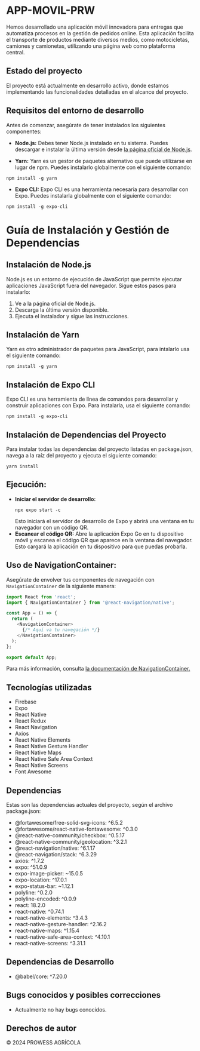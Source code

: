 # APP-MOVIL-PRW

Hemos desarrollado una aplicación móvil innovadora para entregas que automatiza procesos en la gestión de pedidos online. Esta aplicación facilita el transporte de productos mediante diversos medios, como motocicletas, camiones y camionetas, utilizando una página web como plataforma central.

## Estado del proyecto

El proyecto está actualmente en desarrollo activo, donde estamos implementando las funcionalidades detalladas en el alcance del proyecto.

## Requisitos del entorno de desarrollo

Antes de comenzar, asegúrate de tener instalados los siguientes componentes:

- **Node.js:** Debes tener Node.js instalado en tu sistema. Puedes descargar e instalar la última versión desde [la página oficial de Node.js](https://nodejs.org/).


- **Yarn:** Yarn es un gestor de paquetes alternativo que puede utilizarse en lugar de npm. Puedes instalarlo globalmente con el siguiente comando:
```
npm install -g yarn
```

- **Expo CLI:** Expo CLI es una herramienta necesaria para desarrollar con Expo. Puedes instalarla globalmente con el siguiente comando:
```
npm install -g expo-cli
```

# Guía de Instalación y Gestión de Dependencias

## Instalación de Node.js

Node.js es un entorno de ejecución de JavaScript que permite ejecutar aplicaciones JavaScript fuera del navegador. Sigue estos pasos para instalarlo:

1. Ve a la página oficial de Node.js.
2. Descarga la última versión disponible.
3. Ejecuta el instalador y sigue las instrucciones.

## Instalación de Yarn
Yarn es otro administrador de paquetes para JavaScript, para intalarlo usa el siguiente comando:
```
npm install -g yarn
```

## Instalación de Expo CLI
Expo CLI es una herramienta de línea de comandos para desarrollar y construir aplicaciones con Expo. Para instalarla, usa el siguiente comando:
```
npm install -g expo-cli
```

## Instalación de Dependencias del Proyecto
Para instalar todas las dependencias del proyecto listadas en package.json, navega a la raíz del proyecto y ejecuta el siguiente comando:
```
yarn install
```

## Ejecución:

- **Iniciar el servidor de desarrollo:**
  ```
  npx expo start -c
  ```
  Esto iniciará el servidor de desarrollo de Expo y abrirá una ventana en tu navegador con un código QR.
- **Escanear el código QR:**
  Abre la aplicación Expo Go en tu dispositivo móvil y escanea el código QR que aparece en la ventana del navegador. Esto cargará la aplicación en tu dispositivo para que puedas probarla.

## Uso de NavigationContainer:
Asegúrate de envolver tus componentes de navegación con `NavigationContainer` de la siguiente manera:
```javascript
import React from 'react';
import { NavigationContainer } from '@react-navigation/native';

const App = () => {
  return (
    <NavigationContainer>
      {/* Aquí va tu navegación */}
    </NavigationContainer>
  );
};

export default App;
```
Para más información, consulta [la documentación de NavigationContainer.](https://reactnavigation.org/docs/navigation-container/)

## Tecnologías utilizadas

- Firebase
- Expo
- React Native
- React Redux
- React Navigation
- Axios
- React Native Elements
- React Native Gesture Handler
- React Native Maps
- React Native Safe Area Context
- React Native Screens
- Font Awesome

## Dependencias
Estas son las dependencias actuales del proyecto, según el archivo package.json:
- @fortawesome/free-solid-svg-icons: ^6.5.2
- @fortawesome/react-native-fontawesome: ^0.3.0
- @react-native-community/checkbox: ^0.5.17
- @react-native-community/geolocation: ^3.2.1
- @react-navigation/native: ^6.1.17
- @react-navigation/stack: ^6.3.29
- axios: ^1.7.2
- expo: ^51.0.9
- expo-image-picker: ~15.0.5
- expo-location: ^17.0.1
- expo-status-bar: ~1.12.1
- polyline: ^0.2.0
- polyline-encoded: ^0.0.9
- react: 18.2.0
- react-native: ^0.74.1
- react-native-elements: ^3.4.3
- react-native-gesture-handler: ^2.16.2
- react-native-maps: ^1.15.4
- react-native-safe-area-context: ^4.10.1
- react-native-screens: ^3.31.1

## Dependencias de Desarrollo
- @babel/core: ^7.20.0

## Bugs conocidos y posibles correcciones

- Actualmente no hay bugs conocidos.

## Derechos de autor 

© 2024 PROWESS AGRÍCOLA

